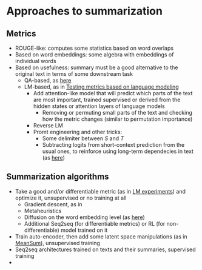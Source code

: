 # Approaches to summarization

## Metrics
- ROUGE-like: computes some statistics based on word overlaps
- Based on word embeddings: some algebra with embeddings of individual words
- Based on usefulness: summary must be a good alternative to the original text in terms of some downstream task
    - QA-based, as [here](https://arxiv.org/pdf/1909.01610.pdf)
    - LM-based, as in [Testing metrics based on language modeling](logbook/lm_metrics.md)
        - Add attention-like model that will predict which parts of the text are most important, trained supervised or derived from the hidden states or attention layers of language models
            - Removing or permuting small parts of the text and checking how the metric changes (similar to permutation importance)
        - Reverse LM
        - Promt engineering and other tricks:
            - Some delimiter between $S$ and $T$
            - Subtracting logits from short-context prediction from the usual ones, to reinforce using long-term dependecies in text (as [here](https://arxiv.org/abs/2110.08294)) 

## Summarization algorithms
- Take a good and/or differentiable metric (as in [LM experiments](logbook/lm_metrics.md)) and optimize it, unsupervised or no training at all
    - Gradient descent, as in 
    - Metaheuristics
    - Diffusion on the word embedding level (as [here](https://arxiv.org/pdf/2211.04236.pdf))
    - Additional Seq2seq (for differentiable metrics) or RL (for non-differentiable) model trained on it
- Train auto-encoder, then add some latent space manipulations (as in [MeanSum](http://proceedings.mlr.press/v97/chu19b/chu19b.pdf)), unsupervised training
- Seq2seq architectures trained on texts and their summaries, supervised training
- 